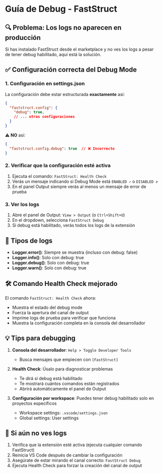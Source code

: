 # Guía de Debug - FastStruct

## 🔍 Problema: Los logs no aparecen en producción

Si has instalado FastStruct desde el marketplace y no ves los logs a pesar de tener debug habilitado, aquí está la solución.

## ✅ Configuración correcta del Debug Mode

### 1. **Configuración en settings.json**

La configuración debe estar estructurada **exactamente** así:

```json
{
  "faststruct.config": {
    "debug": true,
    // ... otras configuraciones
  }
}
```

⚠️ **NO** así:
```json
{
  "faststruct.config.debug": true  // ❌ Incorrecto
}
```

### 2. **Verificar que la configuración esté activa**

1. Ejecuta el comando: `FastStruct: Health Check`
2. Verás un mensaje indicando si Debug Mode está `ENABLED ✓` o `DISABLED ✗`
3. En el panel Output siempre verás al menos un mensaje de error de prueba

### 3. **Ver los logs**

1. Abre el panel de Output: `View > Output` (o `Ctrl+Shift+U`)
2. En el dropdown, selecciona `FastStruct Debug`
3. Si debug está habilitado, verás todos los logs de la extensión

## 📝 Tipos de logs

- **Logger.error()**: Siempre se muestra (incluso con debug: false)
- **Logger.info()**: Solo con debug: true
- **Logger.debug()**: Solo con debug: true
- **Logger.warn()**: Solo con debug: true

## 🛠️ Comando Health Check mejorado

El comando `FastStruct: Health Check` ahora:
- Muestra el estado del debug mode
- Fuerza la apertura del canal de output
- Imprime logs de prueba para verificar que funciona
- Muestra la configuración completa en la consola del desarrollador

## 💡 Tips para debugging

1. **Consola del desarrollador**: `Help > Toggle Developer Tools`
   - Busca mensajes que empiecen con `[FastStruct]`
   
2. **Health Check**: Úsalo para diagnosticar problemas
   - Te dirá si debug está habilitado
   - Te mostrará cuántos comandos están registrados
   - Abrirá automáticamente el panel de Output

3. **Configuración por workspace**: Puedes tener debug habilitado solo en proyectos específicos
   - Workspace settings: `.vscode/settings.json`
   - Global settings: User settings

## 🐛 Si aún no ves logs

1. Verifica que la extensión esté activa (ejecuta cualquier comando FastStruct)
2. Reinicia VS Code después de cambiar la configuración
3. Asegúrate de estar mirando el canal correcto: `FastStruct Debug`
4. Ejecuta Health Check para forzar la creación del canal de output